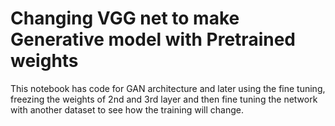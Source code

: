 # Changing VGG net to make Generative model with Pretrained weights

This notebook has code for GAN architecture and later using the fine tuning, freezing the weights of 2nd and 3rd layer and then fine tuning the network with another dataset to see how the training will change.